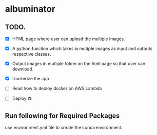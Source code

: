# albuminator


## TODO.

-  [x]  HTML page where user can upload the multiple images. 
- [x] A python function which takes in mutiple images as input and outputs respective classes.
- [x] Output images in mutliple folder on the html page so that user can download.
- [x] Dockerize the app
- [ ] Read how to deploy docker on AWS Lambda
- [ ] Deploy ⚽️!


## Run following for Required Packages

use environment.yml file to create the conda environment.
